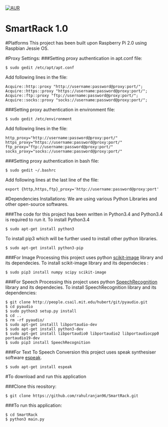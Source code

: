 [![AUR](https://img.shields.io/aur/license/yaourt.svg?maxAge=2592000?style=flat-square)](https://raw.githubusercontent.com/rahulranjan96/TextMiner/master/LICENSE.txt?token=APHqCzbjidKXSG9I056xLviUt6URhmBtks5XZ6kYwA%3D%3D)

SmartRack 1.0
==============

#Platforms
This project has been built upon Raspberry Pi 2.0 using Raspbian Jessie OS.

#Proxy Settings:
###Setting proxy authentication in apt.conf file:
```
$ sudo gedit /etc/apt/apt.conf
```
Add following lines in the file:
```
Acquire::http::proxy "http://username:password@proxy:port/";
Acquire::https::proxy "https://username:password@proxy:port/";
Acquire::ftp::proxy "ftp://username:password@proxy:port/";
Acquire::socks::proxy "socks://username:password@proxy:port/";

```
###Setting proxy authentication in environment file:
```
$ sudo gedit /etc/environment
```
Add following lines in the file:
```
http_proxy="http://username:password@proxy:port/"
https_proxy="https://username:password@proxy:port/"
ftp_proxy="ftp://username:password@proxy:port/"
socks_proxy="socks://username:password@proxy:port/"
```
###Setting proxy authentication in bash file:
```
$ sudo gedit ~/.bashrc

```
Add following lines at the last line of the file:
```
export {http,https,ftp}_proxy='http://username:password@proxy:port'

```

#Dependencies Installations:
We are using various Python Libraries and other open-source softwares.

###The code for this project has been written in Python3.4 and Python3.4 is required to run it.
To install Python3.4
```
$ sudo apt-get install python3

```
To install pip3 which will be further used to install other python libraries.
```
$ sudo apt-get install python3-pip

```
###For Image Processing this project uses python [scikit-image](http://scikit-image.org/) library and its dependecies.
To install scikit-image library and its dependecies :
```
$ sudo pip3 install numpy scipy scikit-image
```
###For Speech Processing this project uses python [SpeechRecognition](https://pypi.python.org/pypi/SpeechRecognition/) library and its dependecies.
To install SpeechRecognition library and its dependencies:
```
$ git clone http://people.csail.mit.edu/hubert/git/pyaudio.git
$ cd pyaudio
$ sudo python3 setup.py install
$ cd ..
$ rm -rf pyaudio/
$ sudo apt-get installl libportaudio-dev
$ sudo apt-get install python3-dev
$ sudo apt-get install libportaudio0 libportaudio2 libportaudiocpp0 portaudio19-dev
$ sudo pip3 install SpeechRecognition
```
###For Text To Speech Conversion this project uses speak synthesiser software [espeak](http://espeak.sourceforge.net/).
```
$ sudo apt-get install espeak
```
#To download and run this application

###Clone this reository:
```
$ git clone https://github.com/rahulranjan96/SmartRack.git
```
###To run this application:

```
$ cd SmartRack
$ python3 main.py

```

